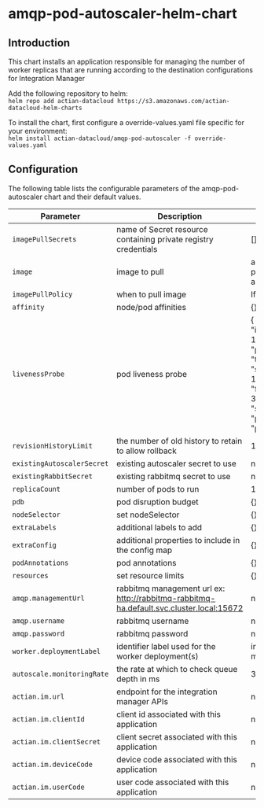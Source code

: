 # amqp-pod-autoscaler-helm-chart

## Introduction

This chart installs an application responsible for managing the number of worker replicas that are running according
to the destination configurations for Integration Manager

Add the following repository to helm:  
```helm repo add actian-datacloud https://s3.amazonaws.com/actian-datacloud-helm-charts```

To install the chart, first configure a override-values.yaml file specific for your environment:  
```helm install actian-datacloud/amqp-pod-autoscaler -f override-values.yaml```

## Configuration

The following table lists the configurable parameters of the amqp-pod-autoscaler chart and their default values.
  
| Parameter | Description | Default|
| -----  | ----- | ------|
| `imagePullSecrets` | name of Secret resource containing private registry credentials | [] |
| `image` | image to pull | actian/k8s-rabbit-pod-autoscaler:2.0.5.270 |
| `imagePullPolicy` | when to pull image | IfNotPresent |
| `affinity` | node/pod affinities | {} |
| `livenessProbe` | pod liveness probe | { "initialDelaySeconds": 120, "periodSeconds": 10, "timeoutSeconds": 5, "successThreshhold": 1, "failureThreshhold": 3, "httpGet": { "scheme": "HTTP", "path": "/health", "port": 8080 }} |
| `revisionHistoryLimit` | the number of old history to retain to allow rollback | 10 |
| `existingAutoscalerSecret` | existing autoscaler secret to use | nil |
| `existingRabbitSecret` | existing  rabbitmq secret to use | nil |
| `replicaCount` | number of pods to run | 1 |
| `pdb` | pod disruption budget | {} |
| `nodeSelector` | set nodeSelector | {} |
| `extraLabels` | additional labels to add | {} |
| `extraConfig` | additional properties to include in the config map | {} |
| `podAnnotations` | pod annotations | {} |
| `resources` | set resource limits | {} |
| `amqp.managementUrl` | rabbitmq management url ex: http://rabbitmq-rabbitmq-ha.default.svc.cluster.local:15672 | nil |
| `amqp.username` | rabbitmq username | nil |
| `amqp.password` | rabbitmq password | nil |
| `worker.deploymentLabel` | identifier label used for the worker deployment(s) | integration-manager-worker |
| `autoscale.monitoringRate` | the rate at which to check queue depth in ms | 30000 |
| `actian.im.url` | endpoint for the integration manager APIs | nil |
| `actian.im.clientId` | client id associated with this application | nil |
| `actian.im.clientSecret` | client secret associated with this application | nil |
| `actian.im.deviceCode` | device code associated with this application | nil |
| `actian.im.userCode` | user code associated with this application | nil |
